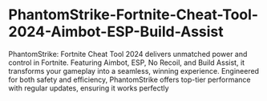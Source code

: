 # PhantomStrike-Fortnite-Cheat-Tool-2024-Aimbot-ESP-Build-Assist
PhantomStrike: Fortnite Cheat Tool 2024 delivers unmatched power and control in Fortnite. Featuring Aimbot, ESP, No Recoil, and Build Assist, it transforms your gameplay into a seamless, winning experience. Engineered for both safety and efficiency, PhantomStrike offers top-tier performance with regular updates, ensuring it works perfectly
